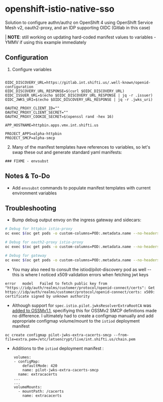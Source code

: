 # openshift-istio-native-sso
Solution to configure authn/authz on OpenShift 4 using OpenShift Service Mesh v2, oauth2-proxy, and an IDP supporting OIDC (Gitlab in this case)

| **NOTE**: still working on updating hard-coded manifest values to variables - YMMV if using this example immediately

## Configuration

1. Configure variables
```

OIDC_DISCOVERY_URL=https://gitlab.int.shifti.us/.well-known/openid-configuration
OIDC_DISCOVERY_URL_RESPONSE=$(curl $OIDC_DISCOVERY_URL)
OIDC_ISSUER_URL=$(echo $OIDC_DISCOVERY_URL_RESPONSE | jq -r .issuer)
OIDC_JWKS_URI=$(echo $OIDC_DISCOVERY_URL_RESPONSE | jq -r .jwks_uri)

OAUTH2_PROXY_CLIENT_ID=""
OAUTH2_PROXY_CLIENT_SECRET=""
OAUTH2_PROXY_COOKIE_SECRET=$(openssl rand -hex 16)

APP_HOSTNAME=httpbin.apps.vmx.int.shifti.us

PROJECT_APPS=alpha-httpbin
PROJECT_SMCP=alpha-smcp

```

2. Many of the manifest templates have references to variables, so let's swap these out and generate standard yaml manifests:
```
### FIXME - envsubst
```

## Notes & To-Do

- Add `envsubst` commands to populate manifest templates with current environment variables


## Troubleshooting

- Bump debug output envoy on the ingress gateway and sidecars:
```bash
# Debug for httpbin istio-proxy
oc exec $(oc get pods -o custom-columns=POD:.metadata.name --no-headers -n $PROJECT_APPS | grep http) -c istio-proxy -n $PROJECT_APPS -- curl -X POST http://localhost:15000/logging?level=debug

# Debug for oauth2-proxy istio-proxy
oc exec $(oc get pods -o custom-columns=POD:.metadata.name --no-headers -n $PROJECT_APPS | grep oauth) -c istio-proxy -n $PROJECT_APPS -- curl -X POST http://localhost:15000/logging?level=debug

# Debug for gateway
oc exec $(oc get pods -o custom-columns=POD:.metadata.name --no-headers -n $PROJECT_SMCP | grep ingress) -n $PROJECT_SMCP -- curl -X POST http://localhost:15000/logging?level=debug

```
- You may also need to consult the istiod/pilot-discovery pod as well -- this is where I noticed x509 validation errors when fetching jwt keys
```
error	model	Failed to fetch public key from "https://idp/auth/realms/customer/protocol/openid-connect/certs": Get https://idp/auth/realms/customer/protocol/openid-connect/certs: x509: certificate signed by unknown authority
```
- Although support for `spec.istio.pilot.jwksResolverExtraRootCA` was [added to OSSMv1.1](https://github.com/maistra/istio/issues/99), specifiying this for OSSMv2 SMCP definitions made no difference. I ultimately had to create a configmap manually and add appropriate configmap volume/mount to the `istiod` deployment manifest
```
oc create configmap pilot-jwks-extra-cacerts-smcp --from-file=extra.pem=/etc/letsencrypt/live/int.shifti.us/chain.pem
```
  - Additions to the `istiod` deployment manifest :

```
    volumes:
    - configMap:
        defaultMode: 420
        name: pilot-jwks-extra-cacerts-smcp
      name: extracacerts
    ...
    ...
    volumeMounts:
      - mountPath: /cacerts
        name: extracacerts
  
```
